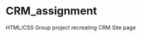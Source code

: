 # CRM_assignment
HTML/CSS Group project recreating CRM Site page
<!-- Group Assignment Breakdown -->
<!-- Alex: Point person for merging on GitHub. Coded Footer on all pages & Pricing Page. -->
<!-- Dominic: Coded Nav Bar & Header on all pages, 4 icon grid at bottom of Landing Page & Features Page.  -->
<!-- Faiber: Coded Icons & Card on Landing Page & Main portion on HowItWorks Page.  -->
<!-- Hootie: Coded SignUp & SignIn Pages. -->
